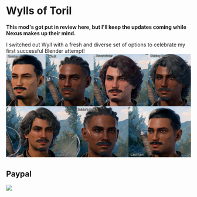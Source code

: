 # Wylls of Toril
**This mod's got put in review here, but I'll keep the updates coming while Nexus makes up their mind.**

I switched out Wyll with a fresh and diverse set of options to celebrate my first successful Blender attempt!
![](./images/ApLogo2.jpg)

## Paypal

[<img src="https://www.paypalobjects.com/en_GB/i/btn/btn_donate_LG.gif">](https://www.paypal.com/donate/?hosted_button_id=NVQCSZ8KVJFFU)
